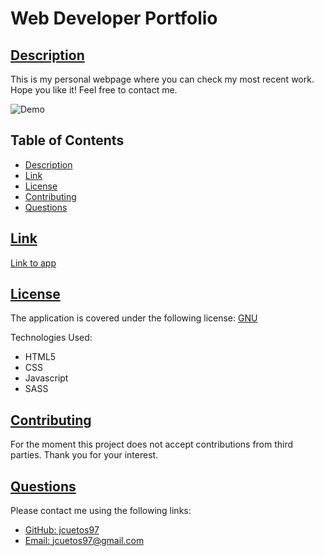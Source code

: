 # Web Developer Portfolio

## [Description](#table-of-contents)

This is my personal webpage where you can check my most recent work. Hope you like it! Feel free to contact me.

![Demo](./dist/images/SS%20DEMO.png)

## Table of Contents
* [Description](#description)
* [Link](#link)
* [License](#license)
* [Contributing](#contributing)
* [Questions](#questions)

## [Link](#table-of-contents)
[Link to app](https://jcuetos97.github.io/Web-Developer-Portfolio/)

## [License](#table-of-contents)
The application is covered under the following license:
[GNU](https://choosealicense.com/licenses/gnu)

Technologies Used:

- HTML5
- CSS
- Javascript
- SASS

## [Contributing](#table-of-contents)

For the moment this project does not accept contributions from third parties. Thank you for your interest.

## [Questions](#table-of-contents)

Please contact me using the following links:
* [GitHub: jcuetos97](https://github.com/jcuetos97)
* [Email: jcuetos97@gmail.com](mailto:jcuetos97@gmail.com)

